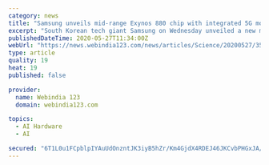 ```yaml
---
category: news
title: "Samsung unveils mid-range Exynos 880 chip with integrated 5G modem"
excerpt: "South Korean tech giant Samsung on Wednesday unveiled a new mobile chip, the Exynos 880 SoC, featuring an integrated 5G modem and AI capabilities. The Exynos 880 includes a 5G cellular modem that enables lag-less streaming and rapid downloads."
publishedDateTime: 2020-05-27T11:34:00Z
webUrl: "https://news.webindia123.com/news/articles/Science/20200527/3565696.html"
type: article
quality: 19
heat: 19
published: false

provider:
  name: Webindia 123
  domain: webindia123.com

topics:
  - AI Hardware
  - AI

secured: "6T1L0u1FCpblpIYAuUdOnzntJK3iyB5hZr/Km4GjdX4RDEJ46JKCvbPHGxJA/IA1xW40dbCXBDJ0DuH7WAM8QA/sqhoPeV6ZPW66MDv37q4iEgDxlavKnJVjxGeMogbM+Bd/Qx66ZYS33eteece7lOLKsbKykMNk9++rjj3oNlIEvCUwIeKOnWB+SKkmK9AWA2Yo3ImIsg9O1txJ473qOU36kUExMvv7DOgB0VRd8N8MkC/1bTNtMJLjCOvZlqy3ymvG0kDPyDdTji3s6k8RdHElgn37SfFonKsQY3JE2QFx8cGkPg5rOsvZ9b8OAMgj;3R0eQOa8wQ9BfSZVAlwroA=="
---
```


